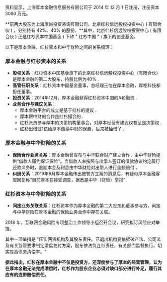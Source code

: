 资料显示，上海厚本金融信息服务有限公司于 2014 年 12 月 1 日注册，注册资本 3060 万元。

**前两大股东为上海厚尚投资咨询有限公司、北京红杉信远股权投资中心 ( 有限合伙 ) ，分别持有 42%、40% 的股份。**其中，北京红杉信远股权投资中心 ( 有限合伙 ) 正是红杉资本中国基金 ( 下称 " 红杉中国 " ) 旗下的创业基金。

以下是厚本金融、红杉资本和中华财险之间的关系梳理：

### 厚本金融与红杉资本的关系
- **股权关系**：红杉资本中国基金旗下的北京红杉信远股权投资中心（有限合伙）是厚本金融的第二大股东，持股比例为40% .
- **高管任职关系**：红杉资本中国基金董事，总经理王恺在厚本金融，厚相科技都担任董事。
- **投资关系**：2014年12月，厚本金融获得红杉资本中国的A轮融资 .
- **业务合作与建议关系**：
    - 厚本金融平台的成立是基于红杉的提议 .
    - 厚本跟中财的合作是红杉撮合的 .
    - 红杉派员参与厚本的决策机构董事会，对厚本经营有建议权甚至是决策权 .
    - 红杉出借过1亿给厚本缴纳中财的保费，后来被抽借了 .

### 厚本金融与中华财险的关系
- **保险合作业务关系**：厚本金融曾宣布与中华联合财产建立合作，由中华财险提供“借款人履约保证保险”。当借款人未按照与出借人签订的借款协议约定履行还款义务时，逾期本金及利息由中华财险对出借人进行全额赔付 。
- **纠纷关系**：2019年8月厚本金融传出被警方立案的消息后，有疑似厚本金融客服回复称“目前厚本在接受调查，据悉是中华（财险）举报” .

### 红杉资本与中华财险的关系
- **间接业务关联关系**：红杉资本作为厚本金融的第二大股东和董事参与方，间接与中华财险在厚本金融的保险业务合作中存在关联。

2018 年，互联网金融风险专项整治工作领导小组召开会议，研究拟订风险应对举措。

其中一项举措是 "压实网贷机构及其股东责任。已退出机构要依据破产法、公司法及有关监管要求制定清盘兑付方案，股东依法负连带责任，有关部门监督执行，切实提高债务清偿率。"

**据此指出，红杉在厚本金融中不仅是投资方，还深度参与了厚本的经营管理，认为在厚本金融无法完成清偿时，红杉作为股东企业必须对缺口部分进行补足，履行其应有的连带赔偿责任。**

